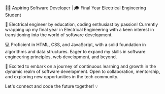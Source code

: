 👨‍💻 Aspiring Software Developer | 🎓 Final Year Electrical Engineering Student

🔌 Electrical engineer by education, coding enthusiast by passion! Currently wrapping up my final year in Electrical Engineering with a keen interest in transitioning into the world of software development.

💻 Proficient in HTML, CSS, and JavaScript, with a solid foundation in algorithms and data structures. Eager to expand my skills in software engineering principles, web development, and beyond.

🚀 Excited to embark on a journey of continuous learning and growth in the dynamic realm of software development. Open to collaboration, mentorship, and exploring new opportunities in the tech community.

Let's connect and code the future together! 💡
